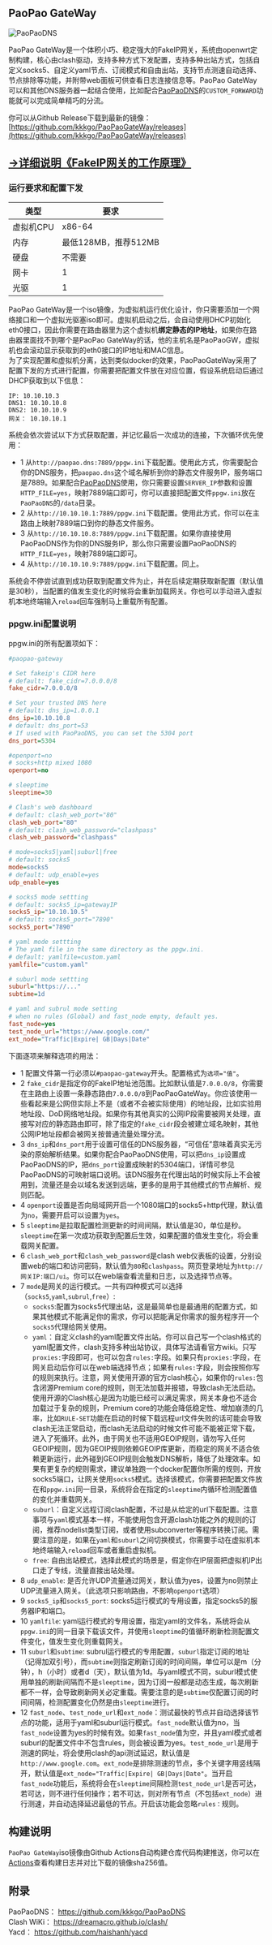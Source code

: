 ## PaoPao GateWay
![PaoPaoDNS](https://th.bing.com/th/id/OIG.0FtL40H4krRLeooEGFpu?w=220&h=220&c=6&r=0&o=5&pid=ImgGn)    

PaoPao GateWay是一个体积小巧、稳定强大的FakeIP网关，系统由openwrt定制构建，核心由clash驱动，支持多种方式下发配置，支持多种出站方式，包括自定义socks5、自定义yaml节点、订阅模式和自由出站，支持节点测速自动选择、节点排除等功能，并附带web面板可供查看日志连接信息等。PaoPao GateWay可以和其他DNS服务器一起结合使用，比如配合[PaoPaoDNS](https://github.com/kkkgo/PaoPaoDNS)的`CUSTOM_FORWARD`功能就可以完成简单精巧的分流。   

你可以从Github Release下载到最新的镜像：[https://github.com/kkkgo/PaoPaoGateWay/releases](https://github.com/kkkgo/PaoPaoGateWay/releases)   
## [→详细说明《FakeIP网关的工作原理》](https://blog.03k.org/post/paopaogateway.html)

### 运行要求和配置下发
类型|要求
-|-
虚拟机CPU|x86-64
内存|最低128MB，推荐512MB
硬盘|不需要
网卡|1
光驱|1

PaoPao GateWay是一个iso镜像，为虚拟机运行优化设计，你只需要添加一个网络接口和一个虚拟光驱塞iso即可。虚拟机启动之后，会自动使用DHCP初始化eth0接口，因此你需要在路由器里为这个虚拟机**绑定静态的IP地址**，如果你在路由器里面找不到哪个是PaoPao GateWay的话，他的主机名是PaoPaoGW，虚拟机也会滚动显示获取到的eth0接口的IP地址和MAC信息。  
为了实现配置和虚拟机分离，达到类似docker的效果，PaoPaoGateWay采用了配置下发的方式进行配置，你需要把配置文件放在对应位置，假设系统启动后通过DHCP获取到以下信息：  
```shell
IP: 10.10.10.3
DNS1: 10.10.10.8
DNS2: 10.10.10.9
网关： 10.10.10.1
```
系统会依次尝试以下方式获取配置，并记忆最后一次成功的连接，下次循环优先使用：  
- 1 从`http://paopao.dns:7889/ppgw.ini`下载配置。使用此方式，你需要配合你的DNS服务，把`paopao.dns`这个域名解析到你的静态文件服务IP，服务端口是7889。如果配合[PaoPaoDNS](https://github.com/kkkgo/PaoPaoDNS)使用，你只需要设置`SERVER_IP`参数和设置`HTTP_FILE=yes`，映射7889端口即可，你可以直接把配置文件`ppgw.ini`放在`PaoPaoDNS`的`/data`目录。  
- 2 从`http://10.10.10.1:7889/ppgw.ini`下载配置。使用此方式，你可以在主路由上映射7889端口到你的静态文件服务。
- 3 从`http://10.10.10.8:7889/ppgw.ini`下载配置。如果你直接使用PaoPaoDNS作为你的DNS服务IP，那么你只需要设置PaoPaoDNS的`HTTP_FILE=yes`，映射7889端口即可。
- 4 从`http://10.10.10.9:7889/ppgw.ini`下载配置。同上。  

系统会不停尝试直到成功获取到配置文件为止，并在后续定期获取新配置（默认值是30秒），当配置的值发生变化的时候将会重新加载网关。你也可以手动进入虚拟机本地终端输入`reload`回车强制马上重载所有配置。
### ppgw.ini配置说明
ppgw.ini的所有配置项如下：  
```ini
#paopao-gateway

# Set fakeip's CIDR here
# default: fake_cidr=7.0.0.0/8
fake_cidr=7.0.0.0/8

# Set your trusted DNS here
# default: dns_ip=1.0.0.1
dns_ip=10.10.10.8
# default: dns_port=53
# If used with PaoPaoDNS, you can set the 5304 port
dns_port=5304

#openport=no
# socks+http mixed 1080
openport=no

# sleeptime
sleeptime=30

# Clash's web dashboard
# default: clash_web_port="80"
clash_web_port="80"
# default: clash_web_password="clashpass"
clash_web_password="clashpass"

# mode=socks5|yaml|suburl|free
# default: socks5
mode=socks5
# default: udp_enable=yes
udp_enable=yes

# socks5 mode settting
# default: socks5_ip=gatewayIP
socks5_ip="10.10.10.5"
# default: socks5_port="7890"
socks5_port="7890"

# yaml mode settting
# The yaml file in the same directory as the ppgw.ini.
# default: yamlfile=custom.yaml
yamlfile="custom.yaml"

# suburl mode settting
suburl="https://..."
subtime=1d

# yaml and subrul mode setting
# when no rules (Global) and fast_node empty, default yes.
fast_node=yes
test_node_url="https://www.google.com/"
ext_node="Traffic|Expire| GB|Days|Date"
```
下面逐项来解释选项的用法：
- 1 配置文件第一行必须以`#paopao-gateway`开头。配置格式为`选项="值"`。
- 2 `fake_cidr`是指定你的FakeIP地址池范围。比如默认值是`7.0.0.0/8`，你需要在主路由上设置一条静态路由`7.0.0.0/8`到PaoPaoGateWay。你应该使用一些看起来是公网但实际上不是（或者不会被实际使用）的地址段，比如实验用地址段、DoD网络地址段。如果你有其他真实的公网IP段需要被网关处理，直接写对应的静态路由即可，除了指定的`fake_cidr`段会被建立域名映射，其他公网IP地址段都会被网关按普通流量处理分流。
- 3 `dns_ip`和`dns_port`用于设置可信任的DNS服务器，“可信任”意味着真实无污染的原始解析结果。如果你配合PaoPaoDNS使用，可以把`dns_ip`设置成PaoPaoDNS的IP，把`dns_port`设置成映射的5304端口，详情可参见PaoPaoDNS的可映射端口说明。该DNS服务在代理出站的时候实际上不会被用到，流量还是会以域名发送到远端，更多的是用于其他模式的节点解析、规则匹配。
- 4 `openport`设置是否向局域网开启一个1080端口的socks5+http代理，默认值为`no`，需要开启可以设置为`yes`。
- 5 `sleeptime`是拉取配置检测更新的时间间隔，默认值是30，单位是秒。`sleeptime`在第一次成功获取到配置后生效，如果配置的值发生变化，将会重载网关配置。
- 6 `clash_web_port`和`clash_web_password`是clash web仪表板的设置，分别设置web的端口和访问密码，默认值为`80`和`clashpass`。网页登录地址为`http://网关IP:端口/ui`。你可以在web端查看流量和日志，以及选择节点等。
- 7 `mode`是网关的运行模式。一共有四种模式可以选择（`socks5`,`yaml`,`subrul`,`free`）:
    - `socks5`:配置为socks5代理出站，这是最简单也是最通用的配置方式，如果其他模式不能满足你的需求，你可以把能满足你需求的服务程序开一个`socks5`代理给网关使用。
    - `yaml`：自定义clash的yaml配置文件出站。你可以自己写一个clash格式的yaml配置文件，clash支持多种出站协议，具体写法请看官方wiki。只写`proxies:`字段即可，也可以包含`rules:`字段。如果只有`proxies:`字段，在网关启动后你可以在web端选择节点；如果有`rules:`字段，则会按照你写的规则来执行。注意，网关使用开源的官方clash核心，如果你的`rules:`包含闭源Premium core的规则，则无法加载并报错，导致clash无法启动。使用开源的Clash核心是因为功能已经可以满足需求，网关本身也不适合加载过于复杂的规则，Premium core的功能会降低稳定性、增加崩溃的几率，比如`RULE-SET`功能在启动的时候下载远程url文件失败的话可能会导致clash无法正常启动，而clash无法启动的时候文件可能不能被正常下载，进入了死循环。此外，由于网关也不适用GEOIP规则，请勿写入任何GEOIP规则，因为GEOIP规则依赖GEOIP库更新，而稳定的网关不适合依赖更新运行，此外碰到GEOIP规则会触发DNS解析，降低了处理效率。如果有更复杂的规则需求，建议单独跑一个docker配置你所需的规则，开放socks5端口，让网关使用`socks5`模式。选择该模式，你需要把配置文件放在和`ppgw.ini`同一目录，系统将会在指定的`sleeptime`内循环检测配置值的变化并重载网关。
    - `suburl`：自定义远程订阅clash配置，不过是从给定的url下载配置。注意事项与`yaml`模式基本一样，不能使用包含开源clash功能之外的规则的订阅，推荐nodelist类型订阅，或者使用subconverter等程序转换订阅。需要注意的是，如果在`yaml`和`suburl`之间切换模式，你需要手动在虚拟机本地终端输入`reload`回车或者重启虚拟机。
    - `free`: 自由出站模式，选择此模式的场景是，假定你在IP层面把虚拟机IP出口走了专线，流量直接出站处理。
- 8 `udp_enable`: 是否允许UDP流量通过网关，默认值为yes，设置为no则禁止UDP流量进入网关。（此选项只影响路由，不影响`openport`选项）
- 9 `socks5_ip`和`socks5_port`: socks5运行模式的专用设置，指定socks5的服务器IP和端口。
- 10 `yamlfile`: yaml运行模式的专用设置，指定yaml的文件名，系统将会从`ppgw.ini`的同一目录下载该文件，并使用`sleeptime`的值循环刷新检测配置文件变化，值发生变化则重载网关。
- 11 `suburl`和`subtime`: subrul运行模式的专用配置，`suburl`指定订阅的地址（记得加双引号），而`subtime`则指定刷新订阅的时间间隔，单位可以是m（分钟），h（小时）或者d（天），默认值为1d。与yaml模式不同，suburl模式使用单独的刷新间隔而不是`sleeptime`，因为订阅一般都是动态生成，每次刷新都不一样，会导致刷新网关必定重载。需要注意的是`subtime`仅配置订阅的时间间隔，检测配置变化仍然是由`sleeptime`进行。
- 12 `fast_node`、`test_node_url`和`ext_node`：测试最快的节点并自动选择该节点的功能，适用于yaml和suburl运行模式。`fast_node`默认值为no，当`fast_node`设置为yes的时候有效。如果`fast_node`值为空，并且yaml模式或者suburl的配置文件中不包含rules，则会被设置为yes。`test_node_url`是用于测速的网址，将会使用clash的api测试延迟，默认值是`http://www.google.com`。`ext_node`是排除测速的节点，多个关键字用竖线隔开，默认值是`ext_node="Traffic|Expire| GB|Days|Date"`。当开启`fast_node`功能后，系统将会在`sleeptime`间隔检测`test_node_url`是否可达，若可达，则不进行任何操作；若不可达，则对所有节点（不包括`ext_node`）进行测速，并自动选择延迟最低的节点。开启该功能会忽略`rules：`规则。   

## 构建说明
`PaoPao GateWay`iso镜像由Github Actions自动构建仓库代码构建推送，你可以在[Actions](https://github.com/kkkgo/PaoPaoGateWay/actions)查看构建日志并对比下载的镜像sha256值。

## 附录
PaoPaoDNS： https://github.com/kkkgo/PaoPaoDNS   
Clash WiKi： https://dreamacro.github.io/clash/   
Yacd： https://github.com/haishanh/yacd  
